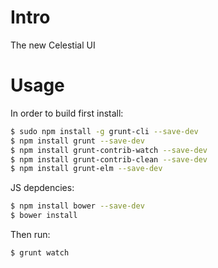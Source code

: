 # Intro

The new Celestial UI

# Usage
In order to build first install:

```bash
$ sudo npm install -g grunt-cli --save-dev
$ npm install grunt --save-dev
$ npm install grunt-contrib-watch --save-dev
$ npm install grunt-contrib-clean --save-dev
$ npm install grunt-elm --save-dev
```

JS depdencies:

```bash
$ npm install bower --save-dev
$ bower install
```
Then run:

```bash
$ grunt watch
```

